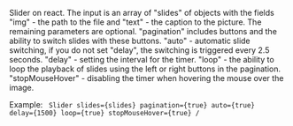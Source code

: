 Slider on react.
<Slider />
The input is an array of "slides" of objects with the fields "img" - the path to the file and "text" - the caption to the picture.
The remaining parameters are optional.
"pagination" includes buttons and the ability to switch slides with these buttons.
"auto" - automatic slide switching, if you do not set "delay", the switching is triggered every 2.5 seconds.
"delay" - setting the interval for the timer.
"loop" - the ability to loop the playback of slides using the left or right buttons in the pagination.
"stopMouseHover" - disabling the timer when hovering the mouse over the image.


Example: 
<code> Slider 
      slides={slides} 
      pagination={true}
      auto={true}
      delay={1500}
      loop={true}
      stopMouseHover={true}
    / </code> 
